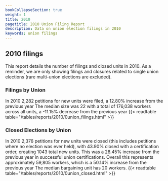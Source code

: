 ```yaml
---
bookCollapseSection: true
weight: 1
title: 2010
pagetitle: 2010 Union Filing Report
description: Data on union election filings in 2010
keywords: union filings
---
```


## 2010 filings

This report details the number of filings and closed units in 2010. As a reminder, we are only showing filings and closures related to single union elections (rare multi-union elections are excluded).

### Filings by Union
In 2010 2,282 petitions for new units were filed, a 12.80% increase from the previous year The median size was 22 with a total of 176,038 workers across all units, a -11.15% decrease from the previous year
{{< readtable table="/tables/reports/2010/0union_filings.html" >}}

### Closed Elections by Union
In 2010 2,376 petitions for new units were closed (this includes petitions where no election was ever held), with 43.90% closed with a certification order, creating 1043 total new units. This was a 28.45% increase from the previous year in successful union certifications. Overall this represents approximately 59,805 workers, which is a 50.14% increase from the previous year The median bargaining unit has 20 workers.
{{< readtable table="/tables/reports/2010/0union_closed.html" >}}
